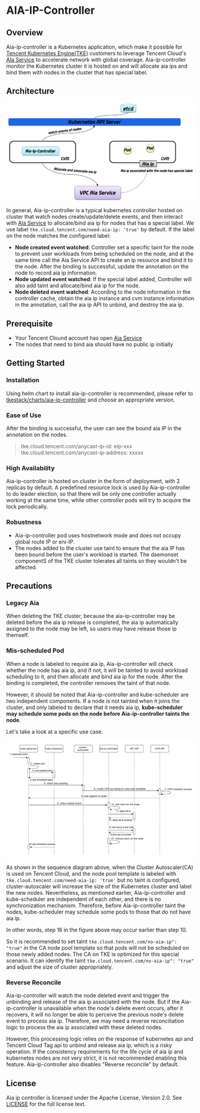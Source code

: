 # AIA-IP-Controller

## Overview

Aia-ip-controller is a Kubernetes application, which make it possible for [Tencent Kubernetes Engine(TKE)](https://intl.cloud.tencent.com/product/tke) customers to leverage Tencent Cloud's [AIa Service](https://intl.cloud.tencent.com/product/aia) to accelerate network with global coverage. Aia-ip-controller monitor the Kubernetes cluster it is hosted on and will allocate aia ips and bind them with nodes in the cluster that has special label.

## Architecture

![arch-of-aia-controller](./docs/images/aia-controller-arch.png)

In general, Aia-ip-controller is a typical kubernetes controller hosted on cluster that watch nodes create/update/delete events, and then interact with [AIa Service](https://intl.cloud.tencent.com/product/aia) to allocate/bind aia ip for nodes that has a special label. We use label `tke.cloud.tencent.com/need-aia-ip: 'true'` by  default. If the label on the node matches the configured label:

- **Node created event watched**: Controller set a specific taint for the node to prevent user workloads from being scheduled on the node, and at the same time call the Aia Service API to create an ip resource and bind it to the node. After the binding is successful, update the annotation on the node to record aia ip information.
- **Node updated event watched**: If the special label added, Controller will also add taint and allocate/bind aia ip for the node.
- **Node deleted event watched**: According to the node information in the controller cache, obtain the aia ip instance and cvm instance information in the annotation, call the aia ip API to unbind, and destroy the aia ip.

## Prerequisite

- Your Tencent Clound account has open [Aia Service](https://intl.cloud.tencent.com/product/aia)
- The nodes that need to bind aia should have no public ip initially

## Getting Started

### Installation

Using helm chart to install aia-ip-controller is recommended, please refer to [tkestack/charts/aia-ip-controller](https://github.com/tkestack/charts/tree/main/incubator/aia-ip-controller) and choose an appropriate version.

### Ease of Use

After the binding is successful, the user can see the bound aia IP in the annotation on the nodes.

> tke.cloud.tencent.com/anycast-ip-id: eip-xxx  
> tke.cloud.tencent.com/anycast-ip-address: xxxxx

### High Availability

Aia-ip-controller is hosted on cluster in the form of deployment, with 2 replicas by default. A predefined resource lock is used by Aia-ip-controller to do leader election, so that there will be only one controller actually working at the same time, while other controller pods will try to acquire the lock periodically.

### Robustness

- Aia-ip-controller pod uses hostnetwork mode and does not occupy global route IP or eni-IP.
- The nodes added to the cluster use taint to ensure that the aia IP has been bound before the user's workload is started. The daemonset componentS of the TKE cluster tolerates all taints so they wouldn't be affected.

## Precautions

### Legacy Aia
When deleting the TKE cluster, because the aia-ip-controller may be deleted before the aia ip release is completed, the aia ip automatically assigned to the node may be left, so users may have release those ip themself.

### Mis-scheduled Pod
When a node is labeled to require aia ip, Aia-ip-controller will check whether the node has aia ip, and if not, it will be tainted to avoid workload scheduling to it, and then allocate and bind aia ip for the node. After the binding is completed, the controller removes the taint of that node.

However, it should be noted that Aia-ip-controller and kube-scheduler are two independent components. If a node is not tainted when it joins the cluster, and only labeled to declare that it needs aia ip, **kube-scheduler may schedule some pods on the node before Aia-ip-controller taints the node**.

Let's take a look at a specific use case. 

![aia-controller-ca-mis-scheduled-pod](docs/images/aia-controller-ca-mis-scheduled-pod.png)

As shown in the sequence diagram above, when the Cluster Autoscaler(CA) is used on Tencent Cloud, and the node pool template is labeled with `tke.cloud.tencent.com/need-aia-ip: 'true'` but no taint is configured, cluster-autoscaler will increase the size of the Kubernetes cluster and label the new nodes. 
Nevertheless, as mentioned earlier, Aia-ip-controller and kube-scheduler are independent of each other, and there is no synchronization mechanism. Therefore, before Aia-ip-controller taint the nodes, kube-scheduler may schedule some pods to those that do not have aia ip. 

In other words, step 16 in the figure above may occur earlier than step 10.

So it is recommended to set taint `tke.cloud.tencent.com/no-aia-ip": "true"` in the CA node pool template so that pods will not be scheduled on those newly added nodes. 
The CA on TKE is optimized for this special scenario. It can identify the taint `tke.cloud.tencent.com/no-aia-ip": "true"` and adjust the size of cluster appropriately.

### Reverse Reconcile
Aia-ip-controller will watch the node deleted event and trigger the unbinding and release of the aia ip associated with the node. But if the Aia-ip-controller is unavailable when the node's delete event occurs, after it recovers, it will no longer be able to perceive the previous node's delete event to process aia ip. Therefore, we may need a reverse reconciliation logic to process the aia ip associated with these deleted nodes.  

However, this processing logic relies on the response of kubernetes api and Tencent Cloud Tag api to unbind and release aia ip, which is a risky operation. If the consistency requirements for the life cycle of aia ip and kubernetes nodes are not very strict, it is not recommended enabling this feature. Aia-ip-controller also disables "Reverse reconcile" by default.

## License

Aia ip controller is licensed under the Apache License, Version 2.0. See [LICENSE](https://github.com/tkestack/tke/blob/master/LICENSE) for the full license text.

